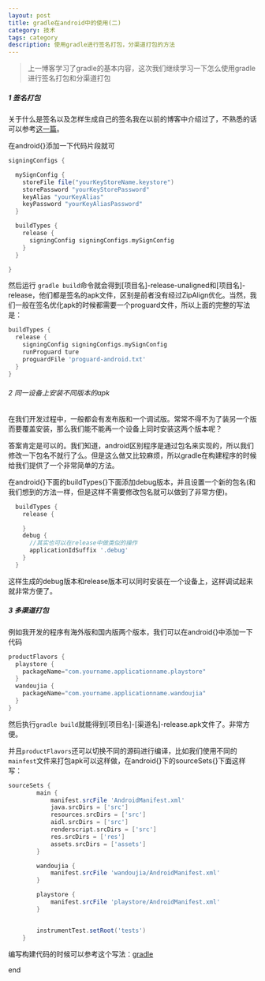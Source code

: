 ```yaml
---
layout: post
title: gradle在android中的使用(二)
category: 技术
tags: category
description: 使用gradle进行签名打包，分渠道打包的方法
---
```


> 上一博客学习了gradle的基本内容，这次我们继续学习一下怎么使用gradle进行签名打包和分渠道打包

##### 1 签名打包

关于什么是签名以及怎样生成自己的签名我在以前的博客中介绍过了，不熟悉的话可以参考[这一篇](http://bornbeauty.github.io/2016/03/29/keystore.html)。

在android{}添加一下代码片段就可

```gradle
signingConfigs {

  mySignConfig {
    storeFile file("yourKeyStoreName.keystore")
    storePassword "yourKeyStorePassword"
    keyAlias "yourKeyAlias"
    keyPassword "yourKeyAliasPassword"
  }

  buildTypes {
    release {
      signingConfig signingConfigs.mySignConfig
    }
  }

}
```

然后运行 `gradle build`命令就会得到[项目名]-release-unaligned和[项目名]-release，他们都是签名的apk文件，区别是前者没有经过ZipAlign优化。当然，我们一般在签名优化apk的时候都需要一个proguard文件，所以上面的完整的写法是：

```gradle
buildTypes {
  release {
    signingConfig signingConfigs.mySignConfig
    runProguard ture
    proguardFile 'proguard-android.txt'
  }
}
```

###### 2 同一设备上安装不同版本的apk

在我们开发过程中，一般都会有发布版和一个调试版。常常不得不为了装另一个版而要覆盖安装，那么我们能不能再一个设备上同时安装这两个版本呢？

答案肯定是可以的。我们知道，android区别程序是通过包名来实现的，所以我们修改一下包名不就行了么。但是这么做又比较麻烦，所以gradle在构建程序的时候给我们提供了一个非常简单的方法。

在android{}下面的buildTypes{}下面添加debug版本，并且设置一个新的包名(和我们想到的方法一样，但是这样不需要修改包名就可以做到了非常方便)。

```gradle
  buildTypes {
    release {

    }
    debug {
      //其实也可以在release中做类似的操作
      applicationIdSuffix '.debug'
    }
  }
```

这样生成的debug版本和release版本可以同时安装在一个设备上，这样调试起来就非常方便了。

##### 3 多渠道打包

例如我开发的程序有海外版和国内版两个版本，我们可以在android{}中添加一下代码

```gradle
productFlavors {
  playstore {
    packageName="com.yourname.applicationname.playstore"
  }
  wandoujia {
    packageName="com.yourname.applicationname.wandoujia"
  }
}
```

然后执行`gradle build`就能得到[项目名]-[渠道名]-release.apk文件了。非常方便。

并且`productFlavors`还可以切换不同的源码进行编译，比如我们使用不同的`mainfest`文件来打包apk可以这样做，在android{}下的sourceSets{}下面这样写：

```gradle
sourceSets {
        main {
            manifest.srcFile 'AndroidManifest.xml'
            java.srcDirs = ['src']
            resources.srcDirs = ['src']
            aidl.srcDirs = ['src']
            renderscript.srcDirs = ['src']
            res.srcDirs = ['res']
            assets.srcDirs = ['assets']
        }

       	wandoujia {
       		manifest.srcFile 'wandoujia/AndroidManifest.xml'
       	}

       	playstore {
       		manifest.srcFile 'playstore/AndroidManifest.xml'
       	}


        instrumentTest.setRoot('tests')
    }
```

编写构建代码的时候可以参考这个写法：[gradle](https://gist.github.com/youxiachai/5608223)



end
